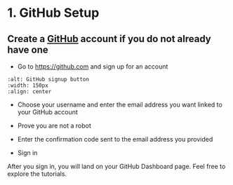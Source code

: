 # 1. GitHub Setup

## Create a [GitHub](https://github.com) account if you do not already have one

- Go to <https://github.com> and sign up for an account

```{image} images/GH_signup_button.png
:alt: GitHub signup button
:width: 150px
:align: center
```

- Choose your username and enter the email address you want linked to your GitHub account

- Prove you are not a robot

- Enter the confirmation code sent to the email address you provided

- Sign in

After you sign in, you will land on your GitHub Dashboard page. Feel free to explore the tutorials.